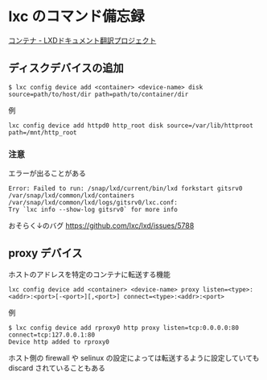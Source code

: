 # lxc のコマンド備忘録
[コンテナ - LXDドキュメント翻訳プロジェクト](https://lxd-ja.readthedocs.io/ja/latest/containers/)

## ディスクデバイスの追加

```
$ lxc config device add <container> <device-name> disk source=path/to/host/dir path=path/to/container/dir
```

例
```
lxc config device add httpd0 http_root disk source=/var/lib/httproot path=/mnt/http_root
```
### 注意
エラーが出ることがある
```
Error: Failed to run: /snap/lxd/current/bin/lxd forkstart gitsrv0 /var/snap/lxd/common/lxd/containers /var/snap/lxd/common/lxd/logs/gitsrv0/lxc.conf:
Try `lxc info --show-log gitsrv0` for more info
```

おそらく↓のバグ
https://github.com/lxc/lxd/issues/5788

## proxy デバイス
ホストのアドレスを特定のコンテナに転送する機能
```
lxc config device add <container> <device-name> proxy listen=<type>:<addr>:<port>[-<port>][,<port>] connect=<type>:<addr>:<port>
```

例
```
$ lxc config device add rproxy0 http proxy listen=tcp:0.0.0.0:80 connect=tcp:127.0.0.1:80
Device http added to rproxy0
```
ホスト側の firewall や selinux の設定によっては転送するように設定していても discard されていることもある
